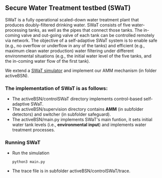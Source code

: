 ## Secure Water Treatment testbed (SWaT)

SWaT is a fully operational scaled-down water treatment plant that produces doubly-filtered drinking water. SWaT consists of five water-processing tanks, as well as the pipes that connect those tanks. The in-coming valve and out-going valve of each tank can be controlled remotely via network. The objective of a self-adaptive SWaT system is to enable safe (e.g., no overflow or underflow in any of the tanks) and efficient (e.g., maximum clean water production) water filtering under different environmental situations (e.g., the
initial water level of the five tanks, and the in-coming water flow of the first tank). 

We extend a [SWaT simulator](https://sav.sutd.edu.sg/research/physical-attestation/sp-2018-paper-supplementary-material/) and implement our AMM mechanism (in folder activeBSN).

### The implementation of SWaT is as follows:
* The activeBSN/controlSWaT directory implements control-based self-adaptive SWaT.
* The activeBSN/supervision directory contains **AMM** (in subfolder detectors) and switcher (in subfolder safeguard).
* The activeBSN/main.py implements SWaT's main funtion, it sets initial water tank levels (i.e., **environmental input**) and implements water treatment processes.

### Running SWaT
* Run the simulation
    ```
	python3 main.py
    ```
* The trace file is in subfolder activeBSN/controlSWaT/trace.